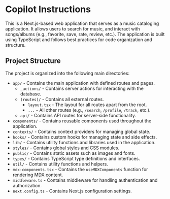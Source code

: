 # Copilot Instructions

This is a Next.js-based web application that serves as a music cataloging application. It allows users to search for music, and interact with songs/albums (e.g., favorite, save, rate, review, etc.). The application is built using TypeScript and follows best practices for code organization and structure.

## Project Structure

The project is organized into the following main directories:

- `app/` - Contains the main application with defined routes and pages.
  - `_actions/` - Contains server actions for interacting with the database.
  - `(routes)/` - Contains all external routes.
    - `layout.tsx` - The layout for all routes apart from the root.
    - `...` - All other routes (e.g., `/search`, `/profile`, `/track`, etc.).
  - `api/` - Contains API routes for server-side functionality.
- `components/` - Contains reusable components used throughout the application.
- `contexts/` - Contains context providers for managing global state.
- `hooks/` - Contains custom hooks for managing state and side effects.
- `lib/` - Contains utility functions and libraries used in the application.
- `styles/` - Contains global styles and CSS modules.
- `public/` - Contains static assets such as images and fonts.
- `types/` - Contains TypeScript type definitions and interfaces.
- `util/` - Contains utility functions and helpers.
- `mdx-components.tsx` - Contains the `useMDXComponents` function for rendering MDX content.
- `middleware.ts` - Contains middleware for handling authentication and authorization.
- `next.config.ts` - Contains Next.js configuration settings.
